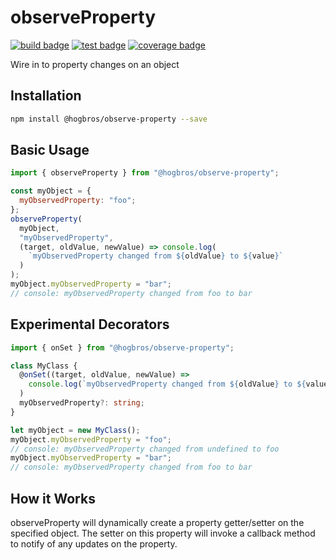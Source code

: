 # observeProperty

[![build badge]][build url]
[![test badge]][test url]
[![coverage badge]][test url]

Wire in to property changes on an object

## Installation

```bash
npm install @hogbros/observe-property --save
```

## Basic Usage

```js
import { observeProperty } from "@hogbros/observe-property";

const myObject = {
  myObservedProperty: "foo";
};
observeProperty(
  myObject,
  "myObservedProperty",
  (target, oldValue, newValue) => console.log(
    `myObservedProperty changed from ${oldValue} to ${value}`
  )
);
myObject.myObservedProperty = "bar";
// console: myObservedProperty changed from foo to bar
```

## Experimental Decorators

```ts
import { onSet } from "@hogbros/observe-property";

class MyClass {
  @onSet((target, oldValue, newValue) =>
    console.log(`myObservedProperty changed from ${oldValue} to ${value}`)
  )
  myObservedProperty?: string;
}

let myObject = new MyClass();
myObject.myObservedProperty = "foo";
// console: myObservedProperty changed from undefined to foo
myObject.myObservedProperty = "bar";
// console: myObservedProperty changed from foo to bar
```

## How it Works

observeProperty will dynamically create a property getter/setter on the specified object.
The setter on this property will invoke a callback method to notify of any updates on the property.

[test url]: https://dev.azure.com/HogBros/Observe-Property/_build/latest?definitionId=16&branchName=master
[coverage badge]: https://img.shields.io/azure-devops/coverage/hogbros/observe-property/16/master.svg
[test badge]: https://img.shields.io/azure-devops/tests/hogbros/observe-property/16/master.svg
[build url]: https://dev.azure.com/HogBros/Observe-Property/_build/latest?definitionId=15&branchName=master
[build badge]: https://img.shields.io/azure-devops/build/HogBros/93e5ea09-1097-48ed-a3d9-ad72bd9a5022/15/master.svg
